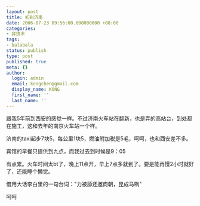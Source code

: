 ```yaml
---
layout: post
title: 初到济南
date: 2006-07-23 09:56:00.000000000 +08:00
categories:
- 非技术
tags:
- balabala
status: publish
type: post
published: true
meta: {}
author:
  login: admin
  email: kongchen@gmail.com
  display_name: KONG
  first_name: ''
  last_name: ''
---
```

跟我5年前到西安的感觉一样。不过济南火车站在翻新，也是弄的高站台，到处都在施工，这和去年的南京火车站一个样。

济南的taxi起步7块5，每公里1块5，燃油附加税是5毛，呵呵，也和西安差不多。

宾馆的早餐只提供到九点，而我过去到时候是9：05

有点累。火车时间太bt了，晚上11点开，早上7点多就到了。要是能再慢2小时就好了，还能睡个懒觉。

借用大话李白里的一句台词："力被舔还邀商朝，昆成马咧"

呵呵